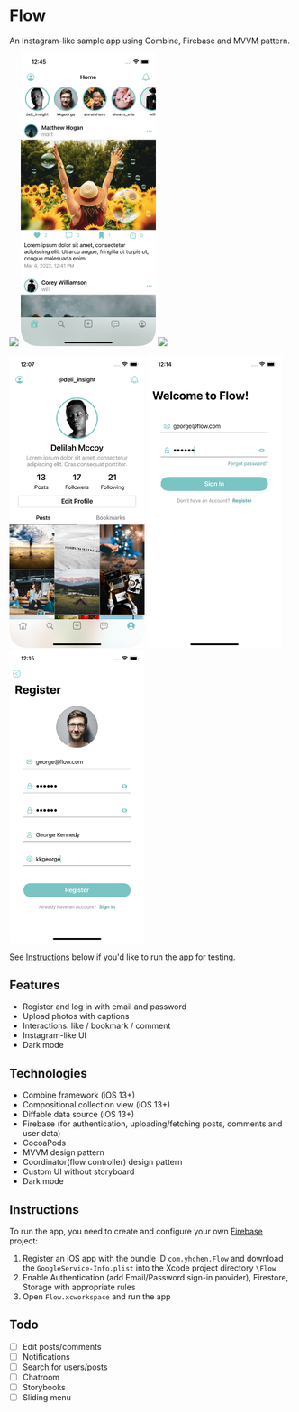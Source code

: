 # Flow
An Instagram-like sample app using Combine, Firebase and MVVM pattern.

<img src="/Demo/demo.gif" width="240">   <img src="/Demo/home-screen.png" width="240">   <img src="/Demo/search-screen.png" width="240">

<img src="/Demo/profile-screen.png" width="240">   <img src="/Demo/login-screen.png" width="240">   <img src="/Demo/register-screen.png" width="240">   

See [Instructions](/README.md#instructions) below if you'd like to run the app for testing.

## Features
- Register and log in with email and password
- Upload photos with captions
- Interactions: like / bookmark / comment
- Instagram-like UI
- Dark mode

## Technologies
- Combine framework (iOS 13+)
- Compositional collection view (iOS 13+)
- Diffable data source (iOS 13+)
- Firebase (for authentication, uploading/fetching posts, comments and user data)
- CocoaPods
- MVVM design pattern
- Coordinator(flow controller) design pattern
- Custom UI without storyboard
- Dark mode

## Instructions
To run the app, you need to create and configure your own [Firebase](https://console.firebase.google.com/) project:
1. Register an iOS app with the bundle ID `com.yhchen.Flow` and download the `GoogleService-Info.plist` into the Xcode project directory `\Flow`
2. Enable Authentication (add Email/Password sign-in provider), Firestore, Storage with appropriate rules
3. Open `Flow.xcworkspace` and run the app

## Todo
- [ ] Edit posts/comments
- [ ] Notifications
- [ ] Search for users/posts
- [ ] Chatroom
- [ ] Storybooks
- [ ] Sliding menu
